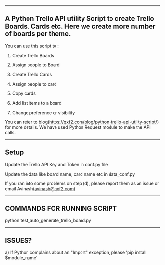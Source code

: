 --------
A Python Trello API utility Script to create Trello Boards, Cards etc. Here we create more number of boards per theme.
--------
You can use this script to :

1. Create Trello Boards

2. Assign people to Board

3. Create Trello Cards

4. Assign people to card

5. Copy cards 

6. Add list items to a board

7. Change preference or visibility

You can refer to blog(https://qxf2.com/blog/python-trello-api-utility-script/) for more details. We have used Python Request module to make the API calls.

------
Setup 
------
Update the Trello API Key and Token in conf.py file

Update the data like board name, card name etc in data_conf.py

If you ran into some problems on step (d), please report them as an issue or email Avinash(avinash@qxf2.com)



---------------------------
COMMANDS FOR RUNNING SCRIPT
---------------------------

python test_auto_generate_trello_board.py


--------
ISSUES?
--------

a) If Python complains about an "Import" exception, please 'pip install $module_name'

